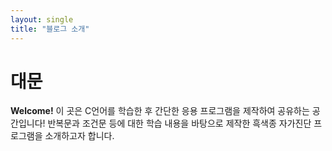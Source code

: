 ```yaml
---
layout: single
title: "블로그 소개"
---
```


# 대문

**Welcome!**
이 곳은 C언어를 학습한 후 간단한 응용 프로그램을 제작하여 공유하는 공간입니다!
반복문과 조건문 등에 대한 학습 내용을 바탕으로 제작한 흑색종 자가진단 프로그램을 소개하고자 합니다.
